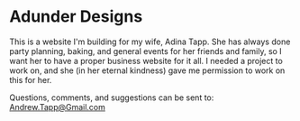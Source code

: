 Adunder Designs
=======================

This is a website I'm building for my wife, Adina Tapp.
   She has always done party planning, baking, and general events for her 
friends and family, so I want her to have a proper business website for it all. 
I needed a project to work on, and she (in her eternal kindness) gave me 
permission to work on this for her.

Questions, comments, and suggestions can be sent to: Andrew.Tapp@Gmail.com
